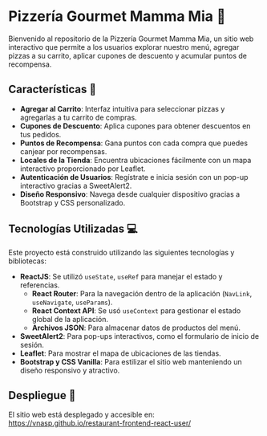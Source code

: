 # Pizzería Gourmet Mamma Mia 🍕

Bienvenido al repositorio de la Pizzería Gourmet Mamma Mia, un sitio web interactivo que permite a los usuarios explorar nuestro menú, agregar pizzas a su carrito, aplicar cupones de descuento y acumular puntos de recompensa.

## Características 🌟

- **Agregar al Carrito**: Interfaz intuitiva para seleccionar pizzas y agregarlas a tu carrito de compras.
- **Cupones de Descuento**: Aplica cupones para obtener descuentos en tus pedidos.
- **Puntos de Recompensa**: Gana puntos con cada compra que puedes canjear por recompensas.
- **Locales de la Tienda**: Encuentra ubicaciones  fácilmente con un mapa interactivo proporcionado por Leaflet.
- **Autenticación de Usuarios**: Regístrate e inicia sesión con un pop-up interactivo gracias a SweetAlert2.
- **Diseño Responsivo**: Navega desde cualquier dispositivo gracias a Bootstrap y CSS personalizado.


## Tecnologías Utilizadas 💻

Este proyecto está construido utilizando las siguientes tecnologías y bibliotecas:

- **ReactJS**: Se utilizó `useState`, `useRef` para manejar el estado y referencias.
  - **React Router**: Para la navegación dentro de la aplicación (`NavLink`, `useNavigate`, `useParams`).
  - **React Context API**: Se usó `useContext` para gestionar el estado global de la aplicación.
  - **Archivos JSON**: Para almacenar datos de productos del menú.
- **SweetAlert2**: Para pop-ups interactivos, como el formulario de inicio de sesión.
- **Leaflet**: Para mostrar el mapa de ubicaciones de las tiendas.
- **Bootstrap y CSS Vanilla**: Para estilizar el sitio web manteniendo un diseño responsivo y atractivo.

## Despliegue 🚀

El sitio web está desplegado y accesible en: https://vnasp.github.io/restaurant-frontend-react-user/
